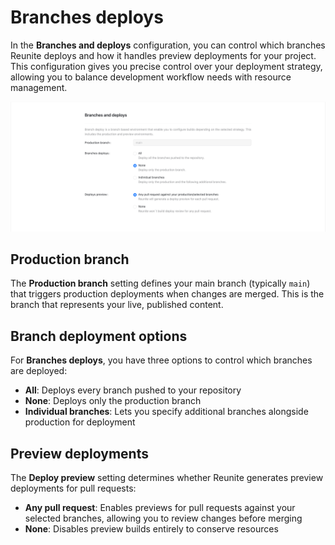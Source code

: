 # Branches deploys

In the **Branches and deploys** configuration, you can control which branches Reunite deploys and how it handles preview deployments for your project. This configuration gives you precise control over your deployment strategy, allowing you to balance development workflow needs with resource management.

![Branches deploys](../images/reunite-branches-deploys.png)


## Production branch

The **Production branch** setting defines your main branch (typically `main`) that triggers production deployments when changes are merged. This is the branch that represents your live, published content.

## Branch deployment options

For **Branches deploys**, you have three options to control which branches are deployed:

- **All**: Deploys every branch pushed to your repository
- **None**: Deploys only the production branch
- **Individual branches**: Lets you specify additional branches alongside production for deployment

## Preview deployments

The **Deploy preview** setting determines whether Reunite generates preview deployments for pull requests:

- **Any pull request**: Enables previews for pull requests against your selected branches, allowing you to review changes before merging
- **None**: Disables preview builds entirely to conserve resources
